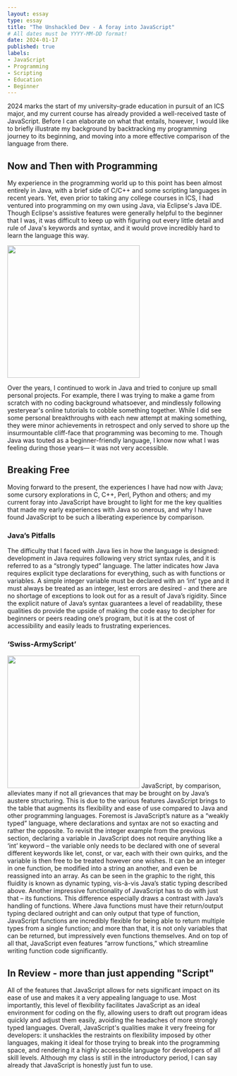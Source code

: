 ```yaml
---
layout: essay
type: essay
title: "The Unshackled Dev - A foray into JavaScript"
# All dates must be YYYY-MM-DD format!
date: 2024-01-17
published: true
labels:
- JavaScript
- Programming
- Scripting
- Education
- Beginner
---
```

2024 marks the start of my university-grade education in pursuit of an ICS major, and my current course has already provided a well-received taste of JavaScript. Before I can elaborate on what that entails, however, I would like to briefly illustrate my background by backtracking my programming journey to its beginning, and moving into a more effective comparison of the language from there.

## Now and Then with Programming

My experience in the programming world up to this point has been almost entirely in Java, with a brief side of C/C++ and some scripting languages in recent years. Yet, even prior to taking any college courses in ICS, I had ventured into programming on my own using Java, via Eclipse's Java IDE. Though Eclipse's assistive features were generally helpful to the beginner that I was, it was difficult to keep up with figuring out every little detail and rule of Java's keywords and syntax, and it would prove incredibly hard to learn the language this way.

<img width="300px" 
     class="rounded mx-auto d-block" 
     src="https://images.pond5.com/lockdown-fired-worker-smashes-computer-footage-147075813_iconl.jpeg" >

Over the years, I continued to work in Java and tried to conjure up small personal projects. For example, there I was trying to make a game from scratch with no coding background whatsoever, and mindlessly following yesteryear's online tutorials to cobble something together. While I did see some personal breakthroughs with each new attempt at making something, they were minor achievements in retrospect and only served to shore up the insurmountable cliff-face that programming was becoming to me. Though Java was touted as a beginner-friendly language, I know now what I was feeling during those years— it was not very accessible.

## Breaking Free
Moving forward to the present, the experiences I have had now with Java; some cursory explorations in C, C++, Perl, Python and others; and my current foray into JavaScript have brought to light for me the key qualities that made my early experiences with Java so onerous, and why I have found JavaScript to be such a liberating experience by comparison.
### Java’s Pitfalls
The difficulty that I faced with Java lies in how the language is designed: development in Java requires following very strict syntax rules, and it is referred to as a “strongly typed” language. The latter indicates how Java requires explicit type declarations for everything, such as with functions or variables. A simple integer variable must be declared with an ‘int’ type and it must always be treated as an integer, lest errors are desired - and there are no shortage of exceptions to look out for as a result of Java’s rigidity. Since the explicit nature of Java’s syntax guarantees a level of readability, these qualities do provide the upside of making the code easy to decipher for beginners or peers reading one’s program, but it is at the cost of accessibility and easily leads to frustrating experiences.
### ‘Swiss-ArmyScript’
<img width="300px" 
     class="rounded float-end pe-4" 
     src="https://miro.medium.com/v2/resize:fit:960/0*NVWU-kfUNJICyhpK.png" >
JavaScript, by comparison, alleviates many if not all grievances that may be brought on by Java’s austere structuring. This is due to the various features JavaScript brings to the table that augments its flexibility and ease of use compared to Java and other programming languages.
Foremost is JavaScript’s nature as a “weakly typed” language, where declarations and syntax are not so exacting and rather the opposite. To revisit the integer example from the previous section, declaring a variable in JavaScript does not require anything like a ‘int’ keyword – the variable only needs to be declared with one of several different keywords like let, const, or var, each with their own quirks, and the variable is then free to be treated however one wishes. It can be an integer in one function, be modified into a string an another, and even be reassigned into an array. As can be seen in the graphic to the right, this fluidity is known as dynamic typing, vis-à-vis Java’s static typing described above.
Another impressive functionality of JavaScript has to do with just that – its functions. This difference especially draws a contrast with Java’s handling of functions. Where Java functions must have their return/output typing declared outright and can only output that type of function, JavaScript functions are incredibly flexible for being able to return multiple types from a single function; and more than that, it is not only variables that can be returned, but impressively even functions themselves. And on top of all that, JavaScript even features “arrow functions,” which streamline writing function code significantly.


## In Review - more than just appending "Script"
All of the features that JavaScript allows for nets significant impact on its ease of use and makes it a very appealing language to use. Most importantly, this level of flexibility facilitates JavaScript as an ideal environment for coding on the fly, allowing users to draft out program ideas quickly and adjust them easily, avoiding the headaches of more strongly typed languages. Overall, JavaScript's qualities make it very freeing for developers: it unshackles the restraints on flexibility imposed by other languages, making it ideal for those trying to break into the programming space, and rendering it a highly accessible language for developers of all skill levels. Although my class is still in the introductory period, I can say already that JavaScript is honestly just fun to use.
